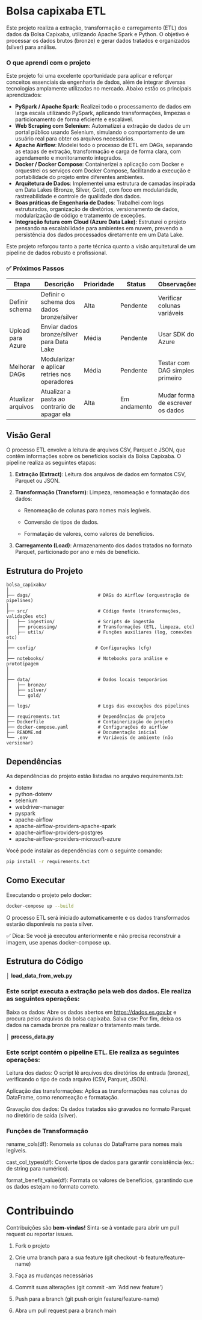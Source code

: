 # Bolsa capixaba ETL

Este projeto realiza a extração, transformação e carregamento (ETL) dos dados da Bolsa Capixaba, utilizando 
Apache Spark e Python. O objetivo é processar os dados brutos (bronze) e gerar dados tratados e organizados (silver) 
para análise.

### O que aprendi com o projeto

Este projeto foi uma excelente oportunidade para aplicar e reforçar conceitos essenciais da engenharia de dados, além de integrar diversas tecnologias amplamente utilizadas no mercado. Abaixo estão os principais aprendizados:

- **PySpark / Apache Spark**: Realizei todo o processamento de dados em larga escala utilizando PySpark, aplicando transformações, limpezas e particionamento de forma eficiente e escalável.
- **Web Scraping com Selenium**: Automatizei a extração de dados de um portal público usando Selenium, simulando o comportamento de um usuário real para obter os arquivos necessários.
- **Apache Airflow**: Modelei todo o processo de ETL em DAGs, separando as etapas de extração, transformação e carga de forma clara, com agendamento e monitoramento integrados.
- **Docker / Docker Compose**: Containerizei a aplicação com Docker e orquestrei os serviços com Docker Compose, facilitando a execução e portabilidade do projeto entre diferentes ambientes.
- **Arquitetura de Dados**: Implementei uma estrutura de camadas inspirada em Data Lakes (Bronze, Silver, Gold), com foco em modularidade, rastreabilidade e controle de qualidade dos dados.
- **Boas práticas de Engenharia de Dados**: Trabalhei com logs estruturados, organização de diretórios, versionamento de dados, modularização de código e tratamento de exceções.
- **Integração futura com Cloud (Azure Data Lake)**: Estruturei o projeto pensando na escalabilidade para ambientes em nuvem, prevendo a persistência dos dados processados diretamente em um Data Lake.

Este projeto reforçou tanto a parte técnica quanto a visão arquitetural de um pipeline de dados robusto e profissional.

### ✅ Próximos Passos

| Etapa              | Descrição                                    | Prioridade | Status       | Observações                      |
|--------------------|----------------------------------------------|------------|--------------|----------------------------------|
| Definir schema     | Definir o schema dos dados bronze/silver     | Alta       | Pendente     | Verificar colunas variáveis      |
| Upload para Azure  | Enviar dados bronze/silver para Data Lake    | Média      | Pendente     | Usar SDK do Azure                |
| Melhorar DAGs      | Modularizar e aplicar retries nos operadores | Média      | Pendente     | Testar com DAG simples primeiro  |
| Atualizar arquivos | Atualizar a pasta ao contrario de apagar ela | Alta       | Em andamento | Mudar forma de escrever os dados |


## Visão Geral
O processo ETL envolve a leitura de arquivos CSV, Parquet e JSON, que contêm informações sobre os benefícios sociais da 
Bolsa Capixaba. O pipeline realiza as seguintes etapas:

1. **Extração (Extract)**: Leitura dos arquivos de dados em formatos CSV, Parquet ou JSON.

2. **Transformação (Transform)**: Limpeza, renomeação e formatação dos dados:

   - Renomeação de colunas para nomes mais legíveis.

   - Conversão de tipos de dados.

   - Formatação de valores, como valores de benefícios.

3. **Carregamento (Load)**: Armazenamento dos dados tratados no formato Parquet, particionado por ano e 
mês de benefício.


## Estrutura do Projeto
~~~
bolsa_capixaba/
│
├── dags/                         # DAGs do Airflow (orquestração de pipelines)
│
├── src/                          # Código fonte (transformações, validações etc)
│   ├── ingestion/                # Scripts de ingestão
│   ├── processing/               # Transformações (ETL, limpeza, etc)
│   ├── utils/                    # Funções auxiliares (log, conexões etc)
│
├── config/                      # Configurações (cfg)
│
├── notebooks/                    # Notebooks para análise e prototipagem
│
│
├── data/                         # Dados locais temporários
│   ├── bronze/
│   ├── silver/
│   └── gold/
│
├── logs/                         # Logs das execuções dos pipelines
│
├── requirements.txt              # Dependências do projeto
├── Dockerfile                    # Containerização do projeto
├── docker-compose.yaml           # Configurações do airflow
├── README.md                     # Documentação inicial
└── .env                          # Variáveis de ambiente (não versionar)
~~~


## Dependências
As dependências do projeto estão listadas no arquivo requirements.txt:
   - dotenv
   - python-dotenv
   - selenium
   - webdriver-manager
   - pyspark
   - apache-airflow
   - apache-airflow-providers-apache-spark
   - apache-airflow-providers-postgres
   - apache-airflow-providers-microsoft-azure

Você pode instalar as dependências com o seguinte comando:
~~~~bash
pip install -r requirements.txt
~~~~

## Como Executar
Executando o projeto pelo docker:

~~~~bash
docker-compose up --build
~~~~
O processo ETL será iniciado automaticamente e os dados transformados estarão disponíveis na pasta silver.

   ✅ Dica: Se você já executou anteriormente e não precisa reconstruir a imagem, use apenas docker-compose up.
   
## Estrutura do Código

│ **load_data_from_web.py**
   ### Este script executa a extração pela web dos dados. Ele realiza as seguintes operações:
   Baixa os dados: Abre os dados abertos em https://dados.es.gov.br e procura pelos arquivos da bolsa capixaba.
   Salva csv: Por fim, deixa os dados na camada bronze pra realizar o tratamento mais tarde.

│ **process_data.py**

   ### Este script contém o pipeline ETL. Ele realiza as seguintes operações:
   
   Leitura dos dados: O script lê arquivos dos diretórios de entrada (bronze), verificando o tipo de 
   cada arquivo (CSV, Parquet, JSON).
   
   Aplicação das transformações: Aplica as transformações nas colunas do DataFrame, como renomeação e formatação.
   
   Gravação dos dados: Os dados tratados são gravados no formato Parquet no diretório de saída (silver).
   
   ### Funções de Transformação
   rename_cols(df): Renomeia as colunas do DataFrame para nomes mais legíveis.
   
   cast_col_types(df): Converte tipos de dados para garantir consistência (ex.: de string para numérico).
   
   format_benefit_value(df): Formata os valores de benefícios, garantindo que os dados estejam no formato correto.
   
# Contribuindo
Contribuições são **bem-vindas!** Sinta-se à vontade para abrir um pull request ou reportar issues.

1. Fork o projeto

2. Crie uma branch para a sua feature (git checkout -b feature/feature-name)

3. Faça as mudanças necessárias

4. Commit suas alterações (git commit -am 'Add new feature')

5. Push para a branch (git push origin feature/feature-name)

6. Abra um pull request para a branch main


